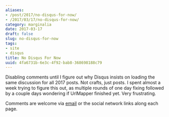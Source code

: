 ```yaml
---
aliases:
- /post/2017/no-disqus-for-now/
- /2017/03/17/no-disqus-for-now/
category: marginalia
date: 2017-03-17
draft: false
slug: no-disqus-for-now
tags:
- site
- disqus
title: No Disqus For Now
uuid: 4fa6731b-6e3c-4f92-bab8-368698188c79
---
```


Disabling comments until I figure out why Disqus insists on loading the same
discussion for all 2017 posts. Not crafts, just posts. I spent almost a week
trying to figure this out, as multiple rounds of one day fixing followed by a
couple days wondering if UrlMapper finished yet. Very frustrating.

[email]: mailto:brianwisti@pobox.com

Comments are welcome via [email][] or the social network links along each page.